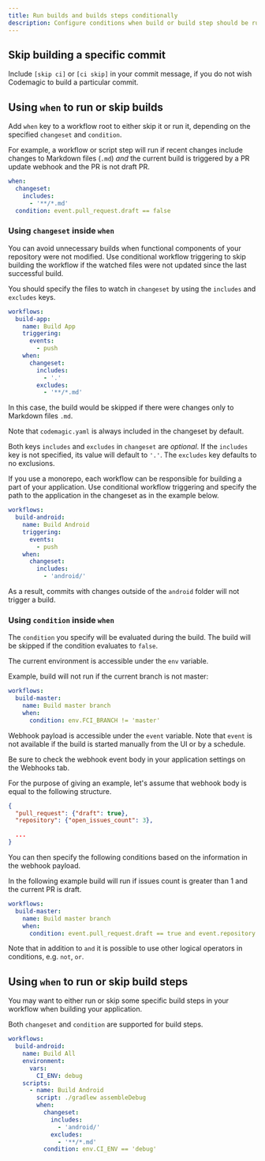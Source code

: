 ```yaml
---
title: Run builds and builds steps conditionally
description: Configure conditions when build or build step should be run
---
```


## Skip building a specific commit

Include `[skip ci]` or `[ci skip]` in your commit message, if you do not wish Codemagic to build a particular commit.

## Using `when` to run or skip builds

Add `when` key to a workflow root to either skip it or run it, depending on the specified `changeset` and `condition`.

For example, a workflow or script step will run if recent changes include changes to Markdown files (`.md`) *and* the current build is triggered by a PR update webhook and the PR is not draft PR.

```yaml
when:
  changeset:
    includes:
      - '**/*.md'
  condition: event.pull_request.draft == false
```

### Using `changeset` inside `when`

You can avoid unnecessary builds when functional components of your repository were not modified. Use conditional workflow triggering to skip building the workflow if the watched files were not updated since the last successful build.

You should specify the files to watch in `changeset` by using the `includes` and `excludes` keys.

```yaml
workflows:
  build-app:
    name: Build App
    triggering:
      events:
        - push
    when:
      changeset:
        includes:
          - '.'
        excludes:
          - '**/*.md'
```

In this case, the build would be skipped if there were changes only to Markdown files `.md`.

Note that `codemagic.yaml` is always included in the changeset by default.

Both keys `includes` and `excludes` in `changeset` are *optional*. If the `includes` key is not specified, its value will default to `'.'`. The `excludes` key defaults to no exclusions.

If you use a monorepo, each workflow can be responsible for building a part of your application. Use conditional workflow triggering and specify the path to the application in the changeset as in the example below.

```yaml
workflows:
  build-android:
    name: Build Android
    triggering:
      events:
        - push
    when:
      changeset:
        includes:
          - 'android/'
```

As a result, commits with changes outside of the `android` folder will not trigger a build.


### Using `condition` inside `when`

The `condition` you specify will be evaluated during the build. The build will be skipped if the condition evaluates to `false`.

The current environment is accessible under the `env` variable.

Example, build will not run if the current branch is not master:

```yaml
workflows:
  build-master:
    name: Build master branch
    when:
      condition: env.FCI_BRANCH != 'master'
```

Webhook payload is accessible under the `event` variable. Note that `event` is not available if the build is started manually from the UI or by a schedule.

Be sure to check the webhook event body in your application settings on the Webhooks tab.

For the purpose of giving an example, let's assume that webhook body is equal to the following structure.

```json
{
  "pull_request": {"draft": true},
  "repository": {"open_issues_count": 3},

  ...
}
```

You can then specify the following conditions based on the information in the webhook payload.

In the following example build will run if issues count is greater than 1 and the current PR is draft.

```yaml
workflows:
  build-master:
    name: Build master branch
    when:
      condition: event.pull_request.draft == true and event.repository.open_issues_count > 1
```

Note that in addition to `and` it is possible to use other logical operators in conditions, e.g. `not`, `or`.

## Using `when` to run or skip build steps

You may want to either run or skip some specific build steps in your workflow when building your application.

Both `changeset` and `condition` are supported for build steps.

```yaml
workflows:
  build-android:
    name: Build All
    environment:
      vars:
        CI_ENV: debug
    scripts:
      - name: Build Android
        script: ./gradlew assembleDebug
        when:
          changeset:
            includes:
              - 'android/'
            excludes:
              - '**/*.md'
          condition: env.CI_ENV == 'debug'
```

